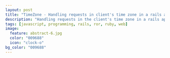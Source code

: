 ```yaml
---
layout: post
title: "TimeZone - Handling requests in client's time zone in a rails app"
description: "Handling requests in the client's time zone in a rails app, based on the request."
tags: [javascript, programming, rails, ror, ruby, web]
image:
  feature: abstract-6.jpg
  color: "009688"
  icon: "clock-o"
bg_color: "009688"
---
```

